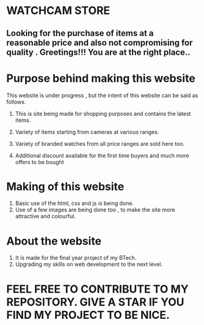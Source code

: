 # WATCHCAM STORE

## Looking for the purchase of items at a reasonable price and also not compromising for quality . Greetings!!! You are at the right place..


# Purpose behind making this website

This website is under progress , but the intent of this website can be said as follows.

1. This is site being made for shopping purposes and contains the latest items.

2. Variety of items starting from cameras at various ranges.

3. Variety of branded watches from all price ranges are sold here too.

4. Additional discount available for the first time buyers and much more offers to be bought

# Making of this website

1. Basic use of the html, css and js is being done.
2. Use of a few images are being done too , to make the site more attractive and colourful.

# About the website

1. It is made for the final year project of my BTech.
2. Upgrading my skills on web development to the next level.


# FEEL FREE TO CONTRIBUTE TO MY REPOSITORY. GIVE A STAR IF YOU FIND MY PROJECT TO BE NICE.
